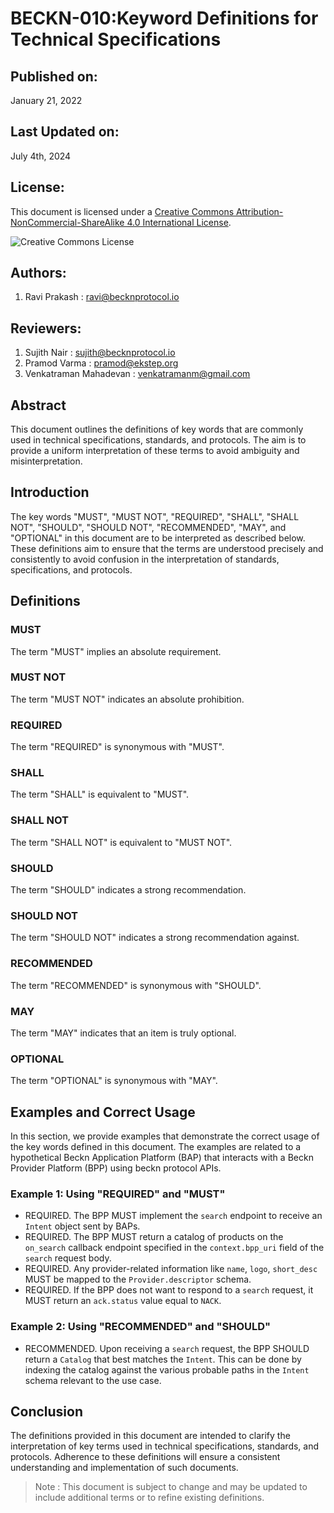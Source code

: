 # BECKN-010:Keyword Definitions for Technical Specifications

## Published on:
January 21, 2022

## Last Updated on:
July 4th, 2024

## License:
This document is licensed under a [Creative Commons Attribution-NonCommercial-ShareAlike 4.0 International License](https://creativecommons.org/licenses/by-nc-sa/4.0/).

![Creative Commons License](https://licensebuttons.net/l/by-nc-sa/4.0/88x31.png)

## Authors:
1. Ravi Prakash : ravi@becknprotocol.io

## Reviewers:
1. Sujith Nair : sujith@becknprotocol.io
2. Pramod Varma : pramod@ekstep.org
3. Venkatraman Mahadevan : venkatramanm@gmail.com


## Abstract

This document outlines the definitions of key words that are commonly used in technical specifications, standards, and protocols. The aim is to provide a uniform interpretation of these terms to avoid ambiguity and misinterpretation.

## Introduction

The key words "MUST", "MUST NOT", "REQUIRED", "SHALL", "SHALL NOT", "SHOULD", "SHOULD NOT", "RECOMMENDED", "MAY", and "OPTIONAL" in this document are to be interpreted as described below. These definitions aim to ensure that the terms are understood precisely and consistently to avoid confusion in the interpretation of standards, specifications, and protocols.

## Definitions

### MUST

The term "MUST" implies an absolute requirement.

### MUST NOT

The term "MUST NOT" indicates an absolute prohibition.

### REQUIRED

The term "REQUIRED" is synonymous with "MUST".

### SHALL

The term "SHALL" is equivalent to "MUST".

### SHALL NOT

The term "SHALL NOT" is equivalent to "MUST NOT".

### SHOULD

The term "SHOULD" indicates a strong recommendation.

### SHOULD NOT

The term "SHOULD NOT" indicates a strong recommendation against.

### RECOMMENDED

The term "RECOMMENDED" is synonymous with "SHOULD".

### MAY

The term "MAY" indicates that an item is truly optional.

### OPTIONAL

The term "OPTIONAL" is synonymous with "MAY".

## Examples and Correct Usage

In this section, we provide examples that demonstrate the correct usage of the key words defined in this document. The examples are related to a hypothetical Beckn Application Platform (BAP) that interacts with a Beckn Provider Platform (BPP) using beckn protocol APIs.

### Example 1: Using "REQUIRED" and "MUST"

- REQUIRED. The BPP MUST implement the `search` endpoint to receive an `Intent` object sent by BAPs.
- REQUIRED. The BPP MUST return a catalog of products on the `on_search` callback endpoint specified in the `context.bpp_uri` field of the `search` request body.
- REQUIRED. Any provider-related information like `name`, `logo`, `short_desc` MUST be mapped to the `Provider.descriptor` schema.
- REQUIRED. If the BPP does not want to respond to a `search` request, it MUST return an `ack.status` value equal to `NACK`.

### Example 2: Using "RECOMMENDED" and "SHOULD"
- RECOMMENDED. Upon receiving a `search` request, the BPP SHOULD return a `Catalog` that best matches the `Intent`. This can be done by indexing the catalog against the various probable paths in the `Intent` schema relevant to the use case.

## Conclusion

The definitions provided in this document are intended to clarify the interpretation of key terms used in technical specifications, standards, and protocols. Adherence to these definitions will ensure a consistent understanding and implementation of such documents.

> Note : This document is subject to change and may be updated to include additional terms or to refine existing definitions.


